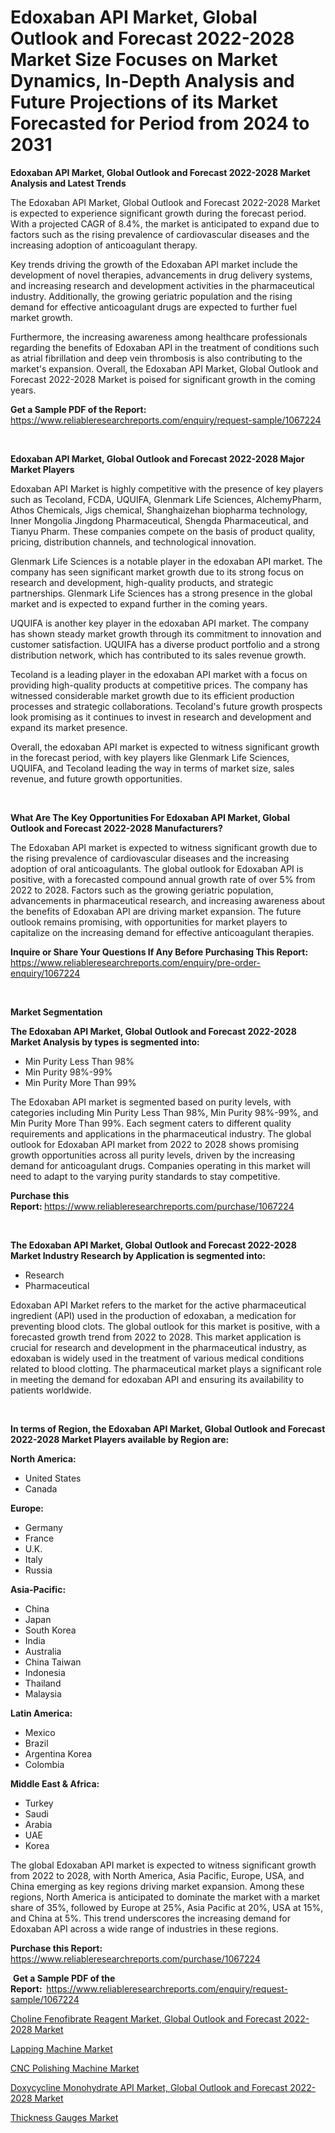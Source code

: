 <p><h1>Edoxaban API Market, Global Outlook and Forecast 2022-2028 Market Size Focuses on Market Dynamics, In-Depth Analysis and Future Projections of its Market Forecasted for Period from 2024 to 2031</h1></p><p><strong>Edoxaban API Market, Global Outlook and Forecast 2022-2028 Market Analysis and Latest Trends</strong></p>
<p><p>The Edoxaban API Market, Global Outlook and Forecast 2022-2028 Market is expected to experience significant growth during the forecast period. With a projected CAGR of 8.4%, the market is anticipated to expand due to factors such as the rising prevalence of cardiovascular diseases and the increasing adoption of anticoagulant therapy. </p><p>Key trends driving the growth of the Edoxaban API market include the development of novel therapies, advancements in drug delivery systems, and increasing research and development activities in the pharmaceutical industry. Additionally, the growing geriatric population and the rising demand for effective anticoagulant drugs are expected to further fuel market growth.</p><p>Furthermore, the increasing awareness among healthcare professionals regarding the benefits of Edoxaban API in the treatment of conditions such as atrial fibrillation and deep vein thrombosis is also contributing to the market's expansion. Overall, the Edoxaban API Market, Global Outlook and Forecast 2022-2028 Market is poised for significant growth in the coming years.</p></p>
<p><strong>Get a Sample PDF of the Report:&nbsp;</strong> <a href="https://www.reliableresearchreports.com/enquiry/request-sample/1067224">https://www.reliableresearchreports.com/enquiry/request-sample/1067224</a></p>
<p>&nbsp;</p>
<p><strong>Edoxaban API Market, Global Outlook and Forecast 2022-2028 Major Market Players</strong></p>
<p><p>Edoxaban API Market is highly competitive with the presence of key players such as Tecoland, FCDA, UQUIFA, Glenmark Life Sciences, AlchemyPharm, Athos Chemicals, Jigs chemical, Shanghaizehan biopharma technology, Inner Mongolia Jingdong Pharmaceutical, Shengda Pharmaceutical, and Tianyu Pharm. These companies compete on the basis of product quality, pricing, distribution channels, and technological innovation.</p><p>Glenmark Life Sciences is a notable player in the edoxaban API market. The company has seen significant market growth due to its strong focus on research and development, high-quality products, and strategic partnerships. Glenmark Life Sciences has a strong presence in the global market and is expected to expand further in the coming years.</p><p>UQUIFA is another key player in the edoxaban API market. The company has shown steady market growth through its commitment to innovation and customer satisfaction. UQUIFA has a diverse product portfolio and a strong distribution network, which has contributed to its sales revenue growth.</p><p>Tecoland is a leading player in the edoxaban API market with a focus on providing high-quality products at competitive prices. The company has witnessed considerable market growth due to its efficient production processes and strategic collaborations. Tecoland's future growth prospects look promising as it continues to invest in research and development and expand its market presence.</p><p>Overall, the edoxaban API market is expected to witness significant growth in the forecast period, with key players like Glenmark Life Sciences, UQUIFA, and Tecoland leading the way in terms of market size, sales revenue, and future growth opportunities.</p></p>
<p>&nbsp;</p>
<p><strong>What Are The Key Opportunities For Edoxaban API Market, Global Outlook and Forecast 2022-2028 Manufacturers?</strong></p>
<p><p>The Edoxaban API market is expected to witness significant growth due to the rising prevalence of cardiovascular diseases and the increasing adoption of oral anticoagulants. The global outlook for Edoxaban API is positive, with a forecasted compound annual growth rate of over 5% from 2022 to 2028. Factors such as the growing geriatric population, advancements in pharmaceutical research, and increasing awareness about the benefits of Edoxaban API are driving market expansion. The future outlook remains promising, with opportunities for market players to capitalize on the increasing demand for effective anticoagulant therapies.</p></p>
<p><strong>Inquire or Share Your Questions If Any Before Purchasing This Report:</strong> <a href="https://www.reliableresearchreports.com/enquiry/pre-order-enquiry/1067224">https://www.reliableresearchreports.com/enquiry/pre-order-enquiry/1067224</a></p>
<p>&nbsp;</p>
<p><strong>Market Segmentation</strong></p>
<p><strong>The Edoxaban API Market, Global Outlook and Forecast 2022-2028 Market Analysis by types is segmented into:</strong></p>
<p><ul><li>Min Purity Less Than 98%</li><li>Min Purity 98%-99%</li><li>Min Purity More Than 99%</li></ul></p>
<p><p>The Edoxaban API market is segmented based on purity levels, with categories including Min Purity Less Than 98%, Min Purity 98%-99%, and Min Purity More Than 99%. Each segment caters to different quality requirements and applications in the pharmaceutical industry. The global outlook for Edoxaban API market from 2022 to 2028 shows promising growth opportunities across all purity levels, driven by the increasing demand for anticoagulant drugs. Companies operating in this market will need to adapt to the varying purity standards to stay competitive.</p></p>
<p><strong>Purchase this Report:&nbsp;</strong><a href="https://www.reliableresearchreports.com/purchase/1067224">https://www.reliableresearchreports.com/purchase/1067224</a></p>
<p>&nbsp;</p>
<p><strong>The Edoxaban API Market, Global Outlook and Forecast 2022-2028 Market Industry Research by Application is segmented into:</strong></p>
<p><ul><li>Research</li><li>Pharmaceutical</li></ul></p>
<p><p>Edoxaban API Market refers to the market for the active pharmaceutical ingredient (API) used in the production of edoxaban, a medication for preventing blood clots. The global outlook for this market is positive, with a forecasted growth trend from 2022 to 2028. This market application is crucial for research and development in the pharmaceutical industry, as edoxaban is widely used in the treatment of various medical conditions related to blood clotting. The pharmaceutical market plays a significant role in meeting the demand for edoxaban API and ensuring its availability to patients worldwide.</p></p>
<p>&nbsp;</p>
<p><strong>In terms of Region, the Edoxaban API Market, Global Outlook and Forecast 2022-2028 Market Players available by Region are:</strong></p>
<p>
    <p> <strong> North America: </strong>
        <ul>
            <li>United States</li>
            <li>Canada</li>
        </ul>
        </p> 
    <p> <strong> Europe: </strong>
        <ul>
            <li>Germany</li>
            <li>France</li>
            <li>U.K.</li>
            <li>Italy</li>
            <li>Russia</li>
        </ul>
        </p> 
    <p> <strong> Asia-Pacific: </strong>
        <ul>
            <li>China</li>
            <li>Japan</li>
            <li>South Korea</li>
            <li>India</li>
            <li>Australia</li>
            <li>China Taiwan</li>
            <li>Indonesia</li>
            <li>Thailand</li>
            <li>Malaysia</li>
        </ul>
        </p> 
    <p> <strong> Latin America: </strong>
        <ul>
            <li>Mexico</li>
            <li>Brazil</li>
            <li>Argentina Korea</li>
            <li>Colombia</li>
        </ul>
        </p> 
    <p> <strong> Middle East & Africa: </strong>
        <ul>
            <li>Turkey</li>
            <li>Saudi</li>
            <li>Arabia</li>
            <li>UAE</li>
            <li>Korea</li>
        </ul>
    </p>
    </p>
<p><p>The global Edoxaban API market is expected to witness significant growth from 2022 to 2028, with North America, Asia Pacific, Europe, USA, and China emerging as key regions driving market expansion. Among these regions, North America is anticipated to dominate the market with a market share of 35%, followed by Europe at 25%, Asia Pacific at 20%, USA at 15%, and China at 5%. This trend underscores the increasing demand for Edoxaban API across a wide range of industries in these regions.</p></p>
<p><strong>Purchase this Report: </strong><a href="https://www.reliableresearchreports.com/purchase/1067224">https://www.reliableresearchreports.com/purchase/1067224</a></p>
<p>&nbsp;<strong>Get a Sample PDF of the Report:&nbsp;&nbsp;</strong><a href="https://www.reliableresearchreports.com/enquiry/request-sample/1067224">https://www.reliableresearchreports.com/enquiry/request-sample/1067224</a></p>
<p><strong></strong></p>
<p><p><a href="https://github.com/kosella/Market-Research-Report-List-1/blob/main/choline-fenofibrate-reagent-market-global-outlook-and-forecast-2022-2028-market.md">Choline Fenofibrate Reagent Market, Global Outlook and Forecast 2022-2028 Market</a></p><p><a href="https://medium.com/@marcoshoppe2023/lapping-machine-market-share-evolution-and-market-growth-trends-2024-2031-fdf8701b0510">Lapping Machine Market</a></p><p><a href="https://medium.com/@marcoshoppe2023/cnc-polishing-machine-market-size-and-market-trends-complete-industry-overview-2024-to-2031-33f96dfdeaf8">CNC Polishing Machine Market</a></p><p><a href="https://github.com/kufem1/Market-Research-Report-List-1/blob/main/doxycycline-monohydrate-api-market-global-outlook-and-forecast-2022-2028-market.md">Doxycycline Monohydrate API Market, Global Outlook and Forecast 2022-2028 Market</a></p><p><a href="https://medium.com/@lisasanchez1968/thickness-gauges-market-report-reveals-the-latest-trends-and-growth-opportunities-of-this-market-09f3486ac06b">Thickness Gauges Market</a></p></p>